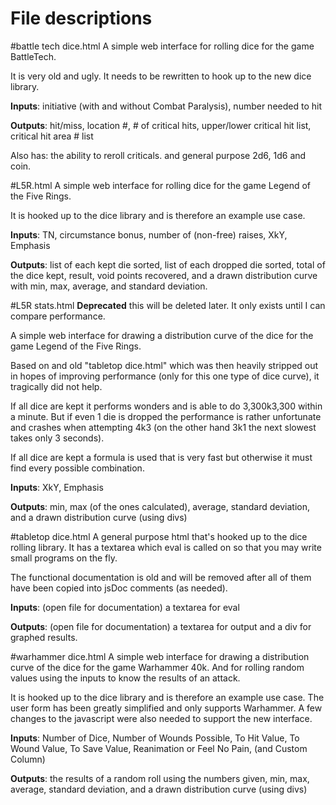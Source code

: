 File descriptions
=================
#battle tech dice.html
A simple web interface for rolling dice for the game BattleTech.

It is very old and ugly. It needs to be rewritten to hook up to the new dice library.

**Inputs**: initiative (with and without Combat Paralysis), number needed to hit

**Outputs**: hit/miss, location #, # of critical hits, upper/lower critical hit list, critical hit area # list

Also has: the ability to reroll criticals. and general purpose 2d6, 1d6 and coin.


#L5R.html
A simple web interface for rolling dice for the game Legend of the Five Rings.

It is hooked up to the dice library and is therefore an example use case.

**Inputs**: TN, circumstance bonus, number of (non-free) raises, XkY, Emphasis

**Outputs**: list of each kept die sorted, list of each dropped die sorted, total of the dice kept, result, void points recovered,
and a drawn distribution curve with min, max, average, and standard deviation.


#L5R stats.html
**Deprecated** this will be deleted later. It only exists until I can compare performance.

A simple web interface for drawing a distribution curve of the dice for the game Legend of the Five Rings.

Based on and old "tabletop dice.html" which was then heavily stripped out in hopes of improving performance
(only for this one type of dice curve), it tragically did not help.

If all dice are kept it performs wonders and is able to do 3,300k3,300 within a minute. But if even
1 die is dropped the performance is rather unfortunate and crashes when attempting 4k3 (on the other
hand 3k1 the next slowest takes only 3 seconds).

If all dice are kept a formula is used that is very fast but otherwise it must find every possible
combination.

**Inputs**: XkY, Emphasis

**Outputs**: min, max (of the ones calculated), average, standard deviation, and a drawn distribution curve (using divs)


#tabletop dice.html
A general purpose html that's hooked up to the dice rolling library. It has a textarea
which eval is called on so that you may write small programs on the fly.

The functional documentation is old and will be removed after all of them have been copied into jsDoc comments (as needed).

**Inputs**: (open file for documentation) a textarea for eval

**Outputs**: (open file for documentation) a textarea for output and a div for graphed results.


#warhammer dice.html
A simple web interface for drawing a distribution curve of the dice for the game Warhammer 40k. And
for rolling random values using the inputs to know the results of an attack.

It is hooked up to the dice library and is therefore an example use case.
The user form has been greatly simplified and only supports Warhammer.
A few changes to the javascript were also needed to support the new interface.

**Inputs**: Number of Dice, Number of Wounds Possible, To Hit Value, To Wound Value, To Save Value, Reanimation or Feel No Pain, (and Custom Column)

**Outputs**: the results of a random roll using the numbers given, min, max, average, standard deviation, and a drawn distribution curve (using divs)
